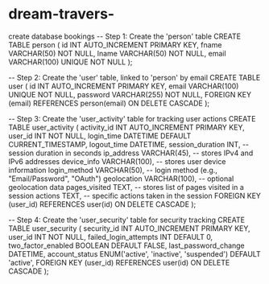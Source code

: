# dream-travers-
create database bookings 
-- Step 1: Create the 'person' table
CREATE TABLE person (
    id INT AUTO_INCREMENT PRIMARY KEY,
    fname VARCHAR(50) NOT NULL,
    lname VARCHAR(50) NOT NULL,
    email VARCHAR(100) UNIQUE NOT NULL
);

-- Step 2: Create the 'user' table, linked to 'person' by email
CREATE TABLE user (
    id INT AUTO_INCREMENT PRIMARY KEY,
    email VARCHAR(100) UNIQUE NOT NULL,
    password VARCHAR(255) NOT NULL,
    FOREIGN KEY (email) REFERENCES person(email) ON DELETE CASCADE
);

-- Step 3: Create the 'user_activity' table for tracking user actions
CREATE TABLE user_activity (
    activity_id INT AUTO_INCREMENT PRIMARY KEY,
    user_id INT NOT NULL,
    login_time DATETIME DEFAULT CURRENT_TIMESTAMP,
    logout_time DATETIME,
    session_duration INT,  -- session duration in seconds
    ip_address VARCHAR(45), -- stores IPv4 and IPv6 addresses
    device_info VARCHAR(100), -- stores user device information
    login_method VARCHAR(50), -- login method (e.g., "Email/Password", "OAuth")
    geolocation VARCHAR(100), -- optional geolocation data
    pages_visited TEXT,  -- stores list of pages visited in a session
    actions TEXT,  -- specific actions taken in the session
    FOREIGN KEY (user_id) REFERENCES user(id) ON DELETE CASCADE
);

-- Step 4: Create the 'user_security' table for security tracking
CREATE TABLE user_security (
    security_id INT AUTO_INCREMENT PRIMARY KEY,
    user_id INT NOT NULL,
    failed_login_attempts INT DEFAULT 0,
    two_factor_enabled BOOLEAN DEFAULT FALSE,
    last_password_change DATETIME,
    account_status ENUM('active', 'inactive', 'suspended') DEFAULT 'active',
    FOREIGN KEY (user_id) REFERENCES user(id) ON DELETE CASCADE
);
